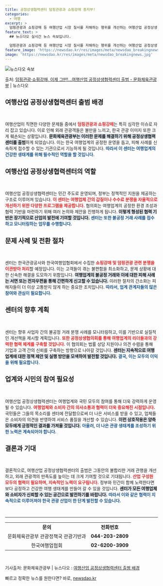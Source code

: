 ```yaml
---
title: 공정상생협력센터 덤핑관광과 쇼핑강매 종지부!
categories:
  - 여행
excerpt: >
  덤핑관광과 쇼핑강매 등 여행산업 시장 질서를 저해하는 행위를 개선하는 여행산업 공정상생 협력센터가 출범했다.…
feature_text: >
  ## 뉴스다오 실시간 뉴스 속보입니다.

  덤핑관광과 쇼핑강매 등 여행산업 시장 질서를 저해하는 행위를 개선하는 여행산업 공정상생 협력센터가 출범했다.…
feature_image: 'https://newsdao.kr/res/images/meta/newsdao_breakingnews.jpg'
image: 'https://newsdao.kr/res/images/meta/newsdao_breakingnews.jpg'
---
```


![뉴스다오 속보](https://newsdao.kr/res/images/meta/newsdao_breakingnews.jpg)

<p>출처: <a href="https://newsdao.kr/3129" rel="dofollow">덤핑관광·쇼핑강매, 이제 그만!…여행산업 공정상생협력센터 출범 - 문화체육관광부</a> | 뉴스다오</p>

<h2 data-ke-size="size26">여행산업 공정상생협력센터 출범 배경</h2>

<p data-ke-size="size16">&nbsp;</p>
여행산업이 직면한 다양한 문제들 중에서 <b><span style="color: #ee2323;">덤핑관광과 쇼핑강매</span></b>는 특히 심각한 이슈로 자리 잡고 있습니다. 이로 인해 외래 관광객들은 불만을 느끼고, 한국 관광 이미지 또한 크게 훼손되는 상황입니다. <b><span style="background-color: #21538527;">문화체육관광부는 이러한 문제를 해결하기 위해 공정상생협력센터를 출범</span></b>하게 되었습니다. 이는 한국 여행업계의 공정한 운영을 돕고, 피해 사례를 신속하게 접수할 수 있는 기관으로서 기능하게 될 것입니다. <b><span style="color: #1a5490;">따라서 이 센터는 여행업계의 건강한 생태계를 위해 필수적인 역할을 할 것입니다.</span></b> 

<h2 data-ke-size="size26">여행산업 공정상생협력센터의 역할</h2>

<p data-ke-size="size16">&nbsp;</p>
여행산업 공정상생협력센터는 민간 주도로 운영되며, 정부는 정책적인 지원을 제공하는 구조로 이루어져 있습니다. <b><span style="color: #ee2323;">이 센터는 여행업체 간의 갑질이나 수수료 분쟁을 자율적으로 개선하기 위한 다양한 프로그램을 제공합니다.</span></b> 협의회는 여행업계의 공정한 환경 조성과 협력 기반을 마련하기 위해 여러 논의와 제안을 진행하게 됩니다. <b><span style="background-color: #21538527;">이렇게 형성된 협력 기반은 장기적으로 산업의 발전에 기여할 것입니다.</span></b> <b><span style="color: #1a5490;">센터는 또한 불공정 거래 사례를 접수하고 모니터링하는 업무를 수행합니다.</span></b>

<h2 data-ke-size="size26">문제 사례 및 전환 절차</h2>

<p data-ke-size="size16">&nbsp;</p>
센터는 한국관광공사와 한국여행업협회에서 수집한 <b><span style="color: #ee2323;">쇼핑강매 및 덤핑관광 관련 분쟁을 이관받아 처리</span></b>할 예정입니다. 이는 고객들이 겪는 불편함을 최소화하고, 문제 상황에 대한 신속한 해결을 도모하기 위함입니다. <b><span style="background-color: #21538527;">여행업계의 불공정 거래와 이에 대한 피해 사례는 서면 또는 전자우편을 통해 간편하게 신고할 수 있습니다.</span></b> 이러한 절차의 간소화는 피해자들이 더 이상 고통받지 않게 하는 중요한 조치입니다. <b><span style="color: #1a5490;">따라서, 업계 관계자들의 많은 참여와 관심이 필요합니다.</span></b>

<h2 data-ke-size="size26">센터의 향후 계획</h2>

<p data-ke-size="size16">&nbsp;</p>
센터는 향후 사업자 간의 불공정 거래 분쟁 사례를 모니터링하고, 이를 기반으로 실질적인 개선책을 제시할 계획입니다. <b><span style="color: #ee2323;">또한 공정상생협의회를 통해 여행업계의 리더들과의 강력한 협력 체계를 구축할 것입니다.</span></b> 이 협의회는 법률 상담 지원이나 의견 수렴을 통해 기업과 고객 간의 신뢰를 구축하는 방향으로 나아갈 것입니다. <b><span style="background-color: #21538527;">센터는 지속적으로 여행업계에 대한 정책 제안 및 실행 방안을 모색하여 발전할 것입니다.</span></b> <b><span style="color: #1a5490;">결국, 이는 모두의 이익을 위해 필요합니다.</span></b>

<h2 data-ke-size="size26">업계와 시민의 참여 필요성</h2>

<p data-ke-size="size16">&nbsp;</p>
여행산업 공정상생협력센터는 여행업계와 국민 모두의 참여를 통해 더욱 강력하게 운영될 수 있습니다. <b><span style="color: #ee2323;">여행업체와 소비자 간의 의사소통과 협력이 더욱 중요해진 시점입니다.</span></b> 국민들은 그들의 목소리를 센터에 전달함으로써 더 나은 서비스를 받을 수 있고, 업체들은 소비자의 의견을 반영하여 서비스 품질을 개선할 수 있습니다. <b><span style="background-color: #21538527;">이런 상호작용은 양측 모두에게 긍정적인 결과를 가져올 것입니다.</span></b> <b><span style="color: #1a5490;">아울러, 더 나은 관광 생태계를 조성하기 위한 노력은 계속되어야 합니다.</span></b>

<h2 data-ke-size="size26">결론과 기대</h2>

<p data-ke-size="size16">&nbsp;</p>
결론적으로, 여행산업 공정상생협력센터의 출범은 그동안의 불합리한 거래 관행을 개선하고, 외래 관광객의 만족도를 높이는 데 크게 기여할 것으로 기대됩니다. <b><span style="color: #ee2323;">산업 구성원 모두의 협력이 필요하며, 지속적인 노력이 요구됩니다.</span></b> 정부와 민간이 함께 노력한다면 보다 공정하고 건강한 여행 생태계를 만들어 갈 수 있을 것입니다. <b><span style="background-color: #21538527;">센터가 모든 여행업체와 소비자가 신뢰할 수 있는 공간으로 발전하기를 바랍니다.</span></b> <b><span style="color: #1a5490;">따라서 이와 같은 협력이 지속적으로 이루어져야 한국 관광 산업이 한 단계 발전할 수 있습니다.</span></b>

<p data-ke-size="size16">&nbsp;</p>

<hr>

<table style="width: 100%;">
<tr>
<td style="text-align: center; height: 17px;"><b>문의</b></td>
<td style="text-align: center; height: 17px;"><b>전화번호</b></td>
</tr>
<tr>
<td style="text-align: center; height: 17px;">문화체육관광부 관광정책국 관광기반과</td>
<td style="text-align: center; height: 17px;"><b>044-203-2809</b></td>
</tr>
<tr>
<td style="text-align: center; height: 17px;">한국여행업협회</td>
<td style="text-align: center; height: 17px;"><b>02-6200-3909</b></td>
</tr>
</table>

<p data-ke-size="size16">&nbsp;</p>

<elink>기사출처: 문화체육관광부 | 뉴스다오</elink>  : <a href="https://newsdao.kr/3129">여행산업 공정상생협력센터 출범 배경</a> 

빠르고 정확한 뉴스를 원한다면? 바로, <a href="https://newsdao.kr" rel="dofollow">newsdao.kr</a>


